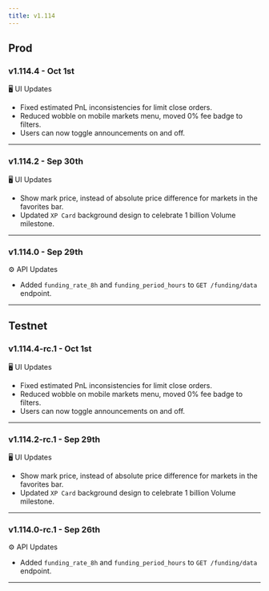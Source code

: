 ```yaml
---
title: v1.114
---
```

## Prod
### v1.114.4 - Oct 1st
🖥️ UI Updates
* Fixed estimated PnL inconsistencies for limit close orders.
* Reduced wobble on mobile markets menu, moved 0% fee badge to filters.
* Users can now toggle announcements on and off.
---
### v1.114.2 - Sep 30th
🖥️ UI Updates
* Show mark price, instead of absolute price difference for markets in the favorites bar.
* Updated `XP Card` background design to celebrate 1 billion Volume milestone.
---
### v1.114.0 - Sep 29th
⚙️ API Updates
* Added `funding_rate_8h` and `funding_period_hours` to `GET /funding/data` endpoint.
---

## Testnet
### v1.114.4-rc.1 - Oct 1st
🖥️ UI Updates
* Fixed estimated PnL inconsistencies for limit close orders.
* Reduced wobble on mobile markets menu, moved 0% fee badge to filters.
* Users can now toggle announcements on and off.
---
### v1.114.2-rc.1 - Sep 29th
🖥️ UI Updates
* Show mark price, instead of absolute price difference for markets in the favorites bar.
* Updated `XP Card` background design to celebrate 1 billion Volume milestone.
---
### v1.114.0-rc.1 - Sep 26th
⚙️ API Updates
* Added `funding_rate_8h` and `funding_period_hours` to `GET /funding/data` endpoint.
---
